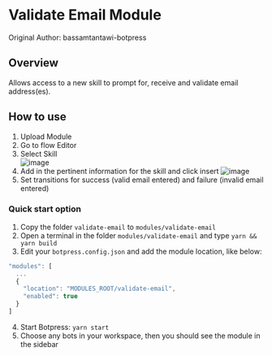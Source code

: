 # Validate Email Module
Original Author: bassamtantawi-botpress

## Overview
Allows access to a new skill to prompt for, receive and validate email address(es). 

## How to use

1. Upload Module
2. Go to flow Editor
3. Select Skill<br>
![image](https://user-images.githubusercontent.com/104075132/209175855-f69c74ca-c5fa-41c3-bd59-0fab58ed05bf.png)
4. Add in the pertinent information for the skill and click insert
![image](https://user-images.githubusercontent.com/104075132/209175500-25c11650-b479-449e-8dc8-a2bac3366e09.png)
5. Set transitions for success (valid email entered) and failure (invalid email entered)

### Quick start option
1. Copy the folder `validate-email` to `modules/validate-email`
2. Open a terminal in the folder `modules/validate-email` and type `yarn && yarn build`
3. Edit your `botpress.config.json` and add the module location, like below:

```js
"modules": [
  ...
  {
    "location": "MODULES_ROOT/validate-email",
    "enabled": true
  }
]
```
4. Start Botpress: `yarn start`
5. Choose any bots in your workspace, then you should see the module in the sidebar 
